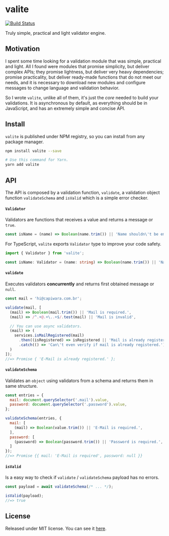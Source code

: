 # valite

[![Build Status][ci-badge]][ci]

Truly simple, practical and light validator engine.

## Motivation

I spent some time looking for a validation module that was simple, practical and light. All I found were modules that promise simplicity, but deliver complex APIs; they promise lightness, but deliver very heavy dependencies; promise practicality, but deliver ready-made functions that do not meet our needs, and it is necessary to download new modules and configure messages to change language and validation behavior.

So I wrote `valite`, unlike all of them, it's just the _core_ needed to build your validations. It is asynchronous by default, as everything should be in JavaScript, and has an extremely simple and concise API.

## Install

`valite` is published under NPM registry, so you can install from any package manager.

```sh
npm install valite --save

# Use this command for Yarn.
yarn add valite
```

## API

The API is composed by a validation function, `validate`, a validation object function `validateSchema` and `isValid` which is a simple error checker.

#### `Validator`

Validators are functions that receives a value and returns a message or `true`.

```js
const isName = (name) => Boolean(name.trim()) || 'Name shouldn\'t be empty.';
```

For TypeScript, `valite` exports `Validator` type to improve your code safety.

```ts
import { Validator } from 'valite';

const isName: Validator = (name: string) => Boolean(name.trim()) || 'Name shouldn\'t be empty.';
```

#### `validate`

Executes validators **concurrently** and returns first obtained message or `null`.

```js
const mail = 'hi@capiwara.com.br';

validate(mail, [
  (mail) => Boolean(mail.trim()) || 'Mail is required.',
  (mail) => /^.+@.+\..+$/.test(mail) || 'Mail is invalid',

  // You can use async validators.
  (mail) => (
    services.isMailRegistered(mail)
      .then((isRegistered) => isRegistered || 'Mail is already registered.')
      .catch(() => 'Can\'t even verify if mail is already registered.')
  )
]);
//=> Promise { 'E-Mail is already registered.' };
```

#### `validateSchema`

Validates an `object` using validators from a schema and returns them in same structure.

```js
const entries = {
  mail: document.querySelector('.mail').value,
  password: document.querySelector('.password').value,
};

validateSchema(entries, {
  mail: [
    (mail) => Boolean(value.trim()) || 'E-Mail is required.',
  ],
  password: [
    (password) => Boolean(password.trim()) || 'Password is required.',
  ]
});
//=> Promise {{ mail: 'E-Mail is required', password: null }}
```

#### `isValid`

Is a easy way to check if `validate` / `validateSchema` payload has no errors.

```js
const payload = await validateSchema(/* ... */);

isValid(payload);
//=> true
```

## License

Released under MIT license. You can see it [here][license].

<!-- Links -->

[license]: ./LICENSE.md
[ci]: https://travis-ci.org/VitorLuizC/valite
[ci-badge]: https://travis-ci.org/VitorLuizC/valite.svg?branch=master
